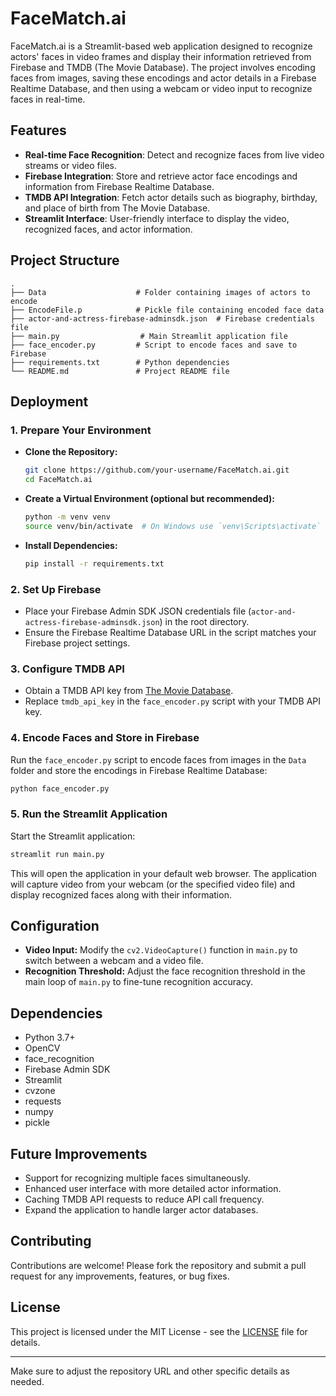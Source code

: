 
# FaceMatch.ai

FaceMatch.ai is a Streamlit-based web application designed to recognize actors' faces in video frames and display their information retrieved from Firebase and TMDB (The Movie Database). The project involves encoding faces from images, saving these encodings and actor details in a Firebase Realtime Database, and then using a webcam or video input to recognize faces in real-time.

## Features

- **Real-time Face Recognition**: Detect and recognize faces from live video streams or video files.
- **Firebase Integration**: Store and retrieve actor face encodings and information from Firebase Realtime Database.
- **TMDB API Integration**: Fetch actor details such as biography, birthday, and place of birth from The Movie Database.
- **Streamlit Interface**: User-friendly interface to display the video, recognized faces, and actor information.

## Project Structure

```
.
├── Data                    # Folder containing images of actors to encode
├── EncodeFile.p            # Pickle file containing encoded face data
├── actor-and-actress-firebase-adminsdk.json  # Firebase credentials file
├── main.py                  # Main Streamlit application file
├── face_encoder.py         # Script to encode faces and save to Firebase
├── requirements.txt        # Python dependencies
└── README.md               # Project README file
```

## Deployment

### 1. Prepare Your Environment

- **Clone the Repository:**

   ```bash
   git clone https://github.com/your-username/FaceMatch.ai.git
   cd FaceMatch.ai
   ```

- **Create a Virtual Environment (optional but recommended):**

   ```bash
   python -m venv venv
   source venv/bin/activate  # On Windows use `venv\Scripts\activate`
   ```

- **Install Dependencies:**

   ```bash
   pip install -r requirements.txt
   ```

### 2. Set Up Firebase

- Place your Firebase Admin SDK JSON credentials file (`actor-and-actress-firebase-adminsdk.json`) in the root directory.
- Ensure the Firebase Realtime Database URL in the script matches your Firebase project settings.

### 3. Configure TMDB API

- Obtain a TMDB API key from [The Movie Database](https://www.themoviedb.org/).
- Replace `tmdb_api_key` in the `face_encoder.py` script with your TMDB API key.

### 4. Encode Faces and Store in Firebase

Run the `face_encoder.py` script to encode faces from images in the `Data` folder and store the encodings in Firebase Realtime Database:

```bash
python face_encoder.py
```

### 5. Run the Streamlit Application

Start the Streamlit application:

```bash
streamlit run main.py
```

This will open the application in your default web browser. The application will capture video from your webcam (or the specified video file) and display recognized faces along with their information.

## Configuration

- **Video Input:** Modify the `cv2.VideoCapture()` function in `main.py` to switch between a webcam and a video file.
- **Recognition Threshold:** Adjust the face recognition threshold in the main loop of `main.py` to fine-tune recognition accuracy.

## Dependencies

- Python 3.7+
- OpenCV
- face_recognition
- Firebase Admin SDK
- Streamlit
- cvzone
- requests
- numpy
- pickle

## Future Improvements

- Support for recognizing multiple faces simultaneously.
- Enhanced user interface with more detailed actor information.
- Caching TMDB API requests to reduce API call frequency.
- Expand the application to handle larger actor databases.

## Contributing

Contributions are welcome! Please fork the repository and submit a pull request for any improvements, features, or bug fixes.

## License

This project is licensed under the MIT License - see the [LICENSE](LICENSE) file for details.

---

Make sure to adjust the repository URL and other specific details as needed.
